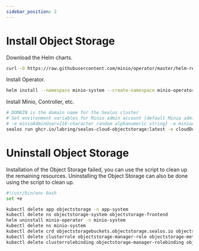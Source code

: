 ```yaml
---
sidebar_position: 2
---
```


# Install Object Storage

Download the Helm charts.

```bash
curl -O https://raw.githubusercontent.com/minio/operator/master/helm-releases/operator-5.0.6.tgz
```

Install Operator.

```bash
helm install --namespace minio-system --create-namespace minio-operator operator-5.0.6.tgz
```

Install Minio, Controller, etc.

```bash
# DOMAIN is the domain name for the Sealos cluster
# Set environment variables for Minio admin account (default Minio admin account is username/passw0rd)
# -e minioAdminUser={16-character random alphanumeric string} -e minioAdminPassword={32-character random alphanumeric string}
sealos run ghcr.io/labring/sealos-cloud-objectstorage:latest -e cloudDomain={DOMAIN}
```

# Uninstall Object Storage

Installation of the Object Storage failed, you can use the script to clean up the remaining resources. Uninstalling the
Object Storage can also be done using the script to clean up.

```bash
#!/usr/bin/env bash
set +e

kubectl delete app objectstorage -n app-system
kubectl delete ns objectstorage-system objectstorage-frontend
helm uninstall minio-operator -n minio-system
kubectl delete ns minio-system
kubectl delete crd objectstoragebuckets.objectstorage.sealos.io objectstorageusers.objectstorage.sealos.io
kubectl delete clusterrole objectstorage-manager-role objectstorage-metrics-reader objectstorage-proxy-role
kubectl delete clusterrolebinding objectstorage-manager-rolebinding objectstorage-proxy-rolebinding
```